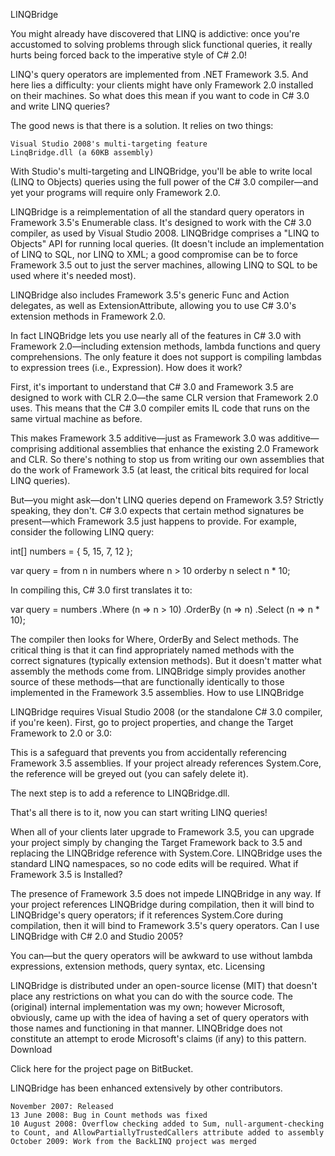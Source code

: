 LINQBridge

You might already have discovered that LINQ is addictive: once you're accustomed to solving problems through slick functional queries, it really hurts being forced back to the imperative style of C# 2.0!

LINQ's query operators are implemented from .NET Framework 3.5. And here lies a difficulty: your clients might have only Framework 2.0 installed on their machines. So what does this mean if you want to code in C# 3.0 and write LINQ queries?

The good news is that there is a solution. It relies on two things:

    Visual Studio 2008's multi-targeting feature
    LinqBridge.dll (a 60KB assembly)

With Studio's multi-targeting and LINQBridge, you'll be able to write local (LINQ to Objects) queries using the full power of the C# 3.0 compiler—and yet your programs will require only Framework 2.0.

LINQBridge is a reimplementation of all the standard query operators in Framework 3.5's Enumerable class. It's designed to work with the C# 3.0 compiler, as used by Visual Studio 2008. LINQBridge comprises a "LINQ to Objects" API for running local queries. (It doesn't include an implementation of LINQ to SQL, nor LINQ to XML; a good compromise can be to force Framework 3.5 out to just the server machines, allowing LINQ to SQL to be used where it's needed most).

LINQBridge also includes Framework 3.5's generic Func and Action delegates, as well as ExtensionAttribute, allowing you to use C# 3.0's extension methods in Framework 2.0.

In fact LINQBridge lets you use nearly all of the features in C# 3.0 with Framework 2.0—including extension methods, lambda functions and query comprehensions. The only feature it does not support is compiling lambdas to expression trees (i.e., Expression<TDelegate>).
How does it work?

First, it's important to understand that C# 3.0 and Framework 3.5 are designed to work with CLR 2.0—the same CLR version that Framework 2.0 uses. This means that the C# 3.0 compiler emits IL code that runs on the same virtual machine as before.

This makes Framework 3.5 additive—just as Framework 3.0 was additive—comprising additional assemblies that enhance the existing 2.0 Framework and CLR. So there's nothing to stop us from writing our own assemblies that do the work of Framework 3.5 (at least, the critical bits required for local LINQ queries).

But—you might ask—don't LINQ queries depend on Framework 3.5? Strictly speaking, they don't. C# 3.0 expects that certain method signatures be present—which Framework 3.5 just happens to provide. For example, consider the following LINQ query:

int[] numbers = { 5, 15, 7, 12 };

var query = 
  from n in numbers
  where n > 10
  orderby n
  select n * 10;

In compiling this, C# 3.0 first translates it to:

var query = numbers
  .Where (n => n > 10)
  .OrderBy (n => n)
  .Select (n => n * 10);

The compiler then looks for Where, OrderBy and Select methods. The critical thing is that it can find appropriately named methods with the correct signatures (typically extension methods). But it doesn't matter what assembly the methods come from. LINQBridge simply provides another source of these methods—that are functionally identically to those implemented in the Framework 3.5 assemblies.
How to use LINQBridge

LINQBridge requires Visual Studio 2008 (or the standalone C# 3.0 compiler, if you're keen). First, go to project properties, and change the Target Framework to 2.0 or 3.0:

This is a safeguard that prevents you from accidentally referencing Framework 3.5 assemblies. If your project already references System.Core, the reference will be greyed out (you can safely delete it).

The next step is to add a reference to LINQBridge.dll.

That's all there is to it, now you can start writing LINQ queries!

When all of your clients later upgrade to Framework 3.5, you can upgrade your project simply by changing the Target Framework back to 3.5 and replacing the LINQBridge reference with System.Core. LINQBridge uses the standard LINQ namespaces, so no code edits will be required.
What if Framework 3.5 is Installed?

The presence of Framework 3.5 does not impede LINQBridge in any way. If your project references LINQBridge during compilation, then it will bind to LINQBridge's query operators; if it references System.Core during compilation, then it will bind to Framework 3.5's query operators.
Can I use LINQBridge with C# 2.0 and Studio 2005?

You can—but the query operators will be awkward to use without lambda expressions, extension methods, query syntax, etc.
Licensing

LINQBridge is distributed under an open-source license (MIT) that doesn't place any restrictions on what you can do with the source code. The (original) internal implementation was my own; however Microsoft, obviously, came up with the idea of having a set of query operators with those names and functioning in that manner. LINQBridge does not constitute an attempt to erode Microsoft's claims (if any) to this pattern.
Download

Click here for the project page on BitBucket.

LINQBridge has been enhanced extensively by other contributors.

    November 2007: Released
    13 June 2008: Bug in Count methods was fixed
    10 August 2008: Overflow checking added to Sum, null-argument-checking to Count, and AllowPartiallyTrustedCallers attribute added to assembly
    October 2009: Work from the BackLINQ project was merged

 
